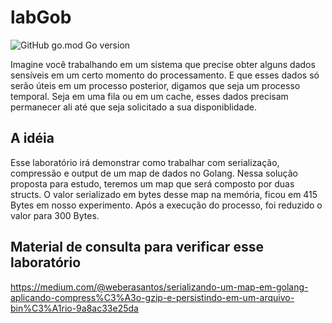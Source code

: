 # labGob

![GitHub go.mod Go version](https://img.shields.io/github/go-mod/go-version/Pinablink/tmdbGoTutorial?style=plastic)

Imagine você trabalhando em um sistema que precise obter alguns dados sensíveis em um certo momento do processamento. E que esses dados só serão úteis em um processo posterior, digamos que seja um processo temporal. Seja em uma fila ou em um cache, esses dados precisam permanecer ali até que seja solicitado a sua disponiblidade.

## A idéia
Esse laboratório irá demonstrar como trabalhar com serialização, compressão e output de um map de dados no Golang. Nessa solução proposta para estudo, teremos um map que será composto por duas structs. O valor serializado em bytes desse map na memória, ficou em 415 Bytes em nosso experimento. Após a execução do processo, foi reduzido o valor para 300 Bytes.

## Material de consulta para verificar esse laboratório

https://medium.com/@weberasantos/serializando-um-map-em-golang-aplicando-compress%C3%A3o-gzip-e-persistindo-em-um-arquivo-bin%C3%A1rio-9a8ac33e25da


